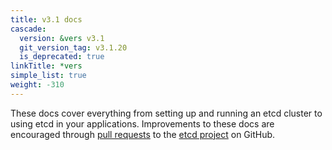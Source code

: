 ```yaml
---
title: v3.1 docs
cascade:
  version: &vers v3.1
  git_version_tag: v3.1.20
  is_deprecated: true
linkTitle: *vers
simple_list: true
weight: -310
---
```


These docs cover everything from setting up and running an etcd cluster to using etcd in your applications. Improvements to these docs are encouraged through [pull requests](https://help.github.com/en/articles/about-pull-requests) to the [etcd project](https://github.com/etcd-io/etcd) on GitHub.

